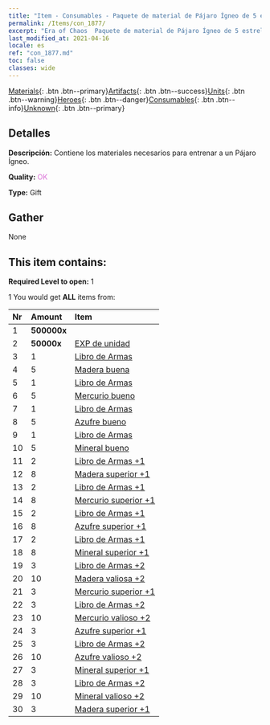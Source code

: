 ```yaml
---
title: "Item - Consumables - Paquete de material de Pájaro Ígneo de 5 estrellas"
permalink: /Items/con_1877/
excerpt: "Era of Chaos  Paquete de material de Pájaro Ígneo de 5 estrellas"
last_modified_at: 2021-04-16
locale: es
ref: "con_1877.md"
toc: false
classes: wide
---
```

 [Materials](/es/Items/){: .btn .btn--primary}[Artifacts](/es/Items/Artifacts/){: .btn .btn--success}[Units](/es/Items/Units/){: .btn .btn--warning}[Heroes](/es/Items/Heroes/){: .btn .btn--danger}[Consumables](/es/Items/Consumables/){: .btn .btn--info}[Unknown](/es/Items/Unknown/){: .btn .btn--primary}

## Detalles
 **Descripción:** Contiene los materiales necesarios para entrenar a un Pájaro Ígneo.

 **Quality:** <span style="color: #DA70D6">OK</span>

 **Type:** Gift

## Gather

  None

## This item contains:

 **Required Level to open:** 1

 1 You would get **ALL** items  from:

  | Nr | Amount |     Item    |
  |:---|:-------|:------------|
  | 1 |  **500000x** | <i class="fas fa-coins"/> |  | 
  | 2 |  **50000x** | [EXP de unidad](/es/Items/con_902/) |  | 
  | 3 | 1 | [Libro de Armas](/es/Items/mat_18/) |  | 
  | 4 | 5 | [Madera buena](/es/Items/mat_13/) |  | 
  | 5 | 1 | [Libro de Armas](/es/Items/mat_18/) |  | 
  | 6 | 5 | [Mercurio bueno](/es/Items/mat_14/) |  | 
  | 7 | 1 | [Libro de Armas](/es/Items/mat_18/) |  | 
  | 8 | 5 | [Azufre bueno](/es/Items/mat_15/) |  | 
  | 9 | 1 | [Libro de Armas](/es/Items/mat_18/) |  | 
  | 10 | 5 | [Mineral bueno](/es/Items/mat_12/) |  | 
  | 11 | 2 | [Libro de Armas +1](/es/Items/mat_25/) |  | 
  | 12 | 8 | [Madera superior +1](/es/Items/mat_20/) |  | 
  | 13 | 2 | [Libro de Armas +1](/es/Items/mat_25/) |  | 
  | 14 | 8 | [Mercurio superior +1](/es/Items/mat_21/) |  | 
  | 15 | 2 | [Libro de Armas +1](/es/Items/mat_25/) |  | 
  | 16 | 8 | [Azufre superior +1](/es/Items/mat_22/) |  | 
  | 17 | 2 | [Libro de Armas +1](/es/Items/mat_25/) |  | 
  | 18 | 8 | [Mineral superior +1](/es/Items/mat_19/) |  | 
  | 19 | 3 | [Libro de Armas +2](/es/Items/mat_32/) |  | 
  | 20 | 10 | [Madera valiosa +2](/es/Items/mat_27/) |  | 
  | 21 | 3 | [Mercurio superior +1](/es/Items/mat_21/) |  | 
  | 22 | 3 | [Libro de Armas +2](/es/Items/mat_32/) |  | 
  | 23 | 10 | [Mercurio valioso +2](/es/Items/mat_28/) |  | 
  | 24 | 3 | [Azufre superior +1](/es/Items/mat_22/) |  | 
  | 25 | 3 | [Libro de Armas +2](/es/Items/mat_32/) |  | 
  | 26 | 10 | [Azufre valioso +2](/es/Items/mat_29/) |  | 
  | 27 | 3 | [Mineral superior +1](/es/Items/mat_19/) |  | 
  | 28 | 3 | [Libro de Armas +2](/es/Items/mat_32/) |  | 
  | 29 | 10 | [Mineral valioso +2](/es/Items/mat_26/) |  | 
  | 30 | 3 | [Madera superior +1](/es/Items/mat_20/) |  | 
